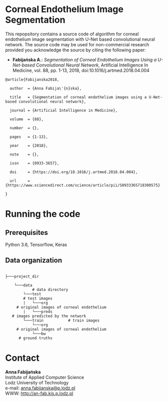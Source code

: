 # Corneal Endothelium Image Segmentation

<p>This repopsitory contains a source code of algorithm for corneal endothelium image segmentation with U-Net based convolutional neural network. The source code may be used for non-commercial research provided you acknowledge the source by citing the following paper:</p>

<ul>
<li> <b>Fabijańska A.</b>: <i>Segmentation of Corneal Endothelium Images Using a U-Net-based Convolutional Neural Network</i>, Artificial Intelligence In Medicine, vol. 88, pp. 1-13, 2018, doi:10.1016/j.artmed.2018.04.004
</ul>

<pre><code>@article{Fabijanska2018,<br>
  author  = {Anna Fabija\'{n}ska}, <br>
  title   = {Segmentation of corneal endothelium images using a U-Net-based convolutional neural network},<br>
  journal = {Artificial Intelligence in Medicine},<br>
  volume  = {88},<br>
  number  = {},<br>
  pages   = {1-13},<br>
  year 	  = {2018},<br>
  note 	  = {},</br>
  issn 	  = {0933-3657},<br>
  doi 	  = {https://doi.org/10.1016/j.artmed.2018.04.004}, <br>
  url 	  = {https://www.sciencedirect.com/science/article/pii/S0933365718300575}<br>
}</code></pre>

# Running the code

## Prerequisites

Python 3.6, Tensorflow, Keras  

## Data organization

<pre><code>
├───project_dir<br>
    └───data<br>            # data directory
        └───test<br>        # test images
        |   └───org<br>     # original images of corneal endothelium
        |   └───preds<br>   # images predicted by the network
        └───train           # train images
            └───org<br>     # original images of corneal endothelium
            └───bw<br>      # ground truths
</code></pre>

# Contact

<b>Anna Fabijańska</b> <br>
Institute of Applied Computer Science <br>
Lodz University of Technology <br>
e-mail: anna.fabijanska@p.lodz.pl <br>
WWW: http://an-fab.kis.p.lodz.pl
